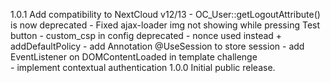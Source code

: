 1.0.1
	Add compatibility to NextCloud v12/13 
		 - OC_User::getLogoutAttribute() is now deprecated
		 - Fixed ajax-loader img not showing while pressing Test button
		 - custom_csp in config deprecated - nonce used instead + addDefaultPolicy
		 - add Annotation @UseSession to store session
		 - add EventListener on DOMContentLoaded in template challenge	
		 - implement contextual authentication
1.0.0
     Initial public release.